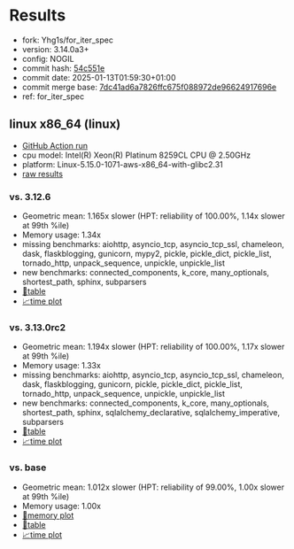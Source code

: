 # Results

- fork: Yhg1s/for_iter_spec
- version: 3.14.0a3+
- config: NOGIL
- commit hash: [54c551e](https://github.com/Yhg1s/cpython/commit/54c551e)
- commit date: 2025-01-13T01:59:30+01:00
- commit merge base: [7dc41ad6a7826ffc675f088972de96624917696e](https://github.com/python/cpython/commit/7dc41ad6a7826ffc675f088972de96624917696e)
- ref: for_iter_spec

## linux x86_64 (linux)

- [GitHub Action run](https://github.com/facebookexperimental/free-threading-benchmarking/actions/runs/12738766432)
- cpu model: Intel(R) Xeon(R) Platinum 8259CL CPU @ 2.50GHz
- platform: Linux-5.15.0-1071-aws-x86_64-with-glibc2.31
- [raw results](bm-20250113-linux-x86_64-Yhg1s-for_iter_spec-3.14.0a3%2B-54c551e.json)

### vs. 3.12.6

- Geometric mean: 1.165x slower (HPT: reliability of 100.00%, 1.14x slower at 99th %ile)
- Memory usage: 1.34x
- missing benchmarks: aiohttp, asyncio_tcp, asyncio_tcp_ssl, chameleon, dask, flaskblogging, gunicorn, mypy2, pickle, pickle_dict, pickle_list, tornado_http, unpack_sequence, unpickle, unpickle_list
- new benchmarks: connected_components, k_core, many_optionals, shortest_path, sphinx, subparsers
- [📄table](bm-20250113-linux-x86_64-Yhg1s-for_iter_spec-3.14.0a3%2B-54c551e-vs-3.12.6.md)
- [📈time plot](bm-20250113-linux-x86_64-Yhg1s-for_iter_spec-3.14.0a3%2B-54c551e-vs-3.12.6.svg)

### vs. 3.13.0rc2

- Geometric mean: 1.194x slower (HPT: reliability of 100.00%, 1.17x slower at 99th %ile)
- Memory usage: 1.33x
- missing benchmarks: aiohttp, asyncio_tcp, asyncio_tcp_ssl, chameleon, dask, flaskblogging, gunicorn, pickle, pickle_dict, pickle_list, tornado_http, unpack_sequence, unpickle, unpickle_list
- new benchmarks: connected_components, k_core, many_optionals, shortest_path, sphinx, sqlalchemy_declarative, sqlalchemy_imperative, subparsers
- [📄table](bm-20250113-linux-x86_64-Yhg1s-for_iter_spec-3.14.0a3%2B-54c551e-vs-3.13.0rc2.md)
- [📈time plot](bm-20250113-linux-x86_64-Yhg1s-for_iter_spec-3.14.0a3%2B-54c551e-vs-3.13.0rc2.svg)

### vs. base

- Geometric mean: 1.012x slower (HPT: reliability of 99.00%, 1.00x slower at 99th %ile)
- Memory usage: 1.00x
- [🧠memory plot](bm-20250113-linux-x86_64-Yhg1s-for_iter_spec-3.14.0a3%2B-54c551e-vs-base-mem.svg)
- [📄table](bm-20250113-linux-x86_64-Yhg1s-for_iter_spec-3.14.0a3%2B-54c551e-vs-base.md)
- [📈time plot](bm-20250113-linux-x86_64-Yhg1s-for_iter_spec-3.14.0a3%2B-54c551e-vs-base.svg)

